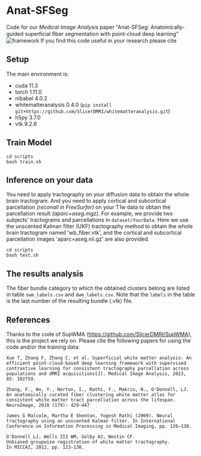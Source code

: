 # Anat-SFSeg
Code for our *Medical Image Analysis* paper "Anat-SFSeg: Anatomically-guided superﬁcial ﬁber segmentation with point-cloud deep learning"
![framework](img/pipeline_revision.png)
If you find this code useful in your research please cite

## Setup
The main environment is:
- cuda 11.3
- torch 1.11.0
- nibabel 4.0.2
- whitematteranalysis 0.4.0 (``` pip install git+https://github.com/SlicerDMRI/whitematteranalysis.git ```)
- h5py 3.7.0
- vtk 9.2.6
  
## Train Model
``` 
cd scripts
bash train.sh 
```

## Inference on your data
You need to apply tractography on your diffusion data to obtain the whole brain tractogram. And you need to apply cortical and subcortical parcellation *(reconall in FreeSurfer)* on your T1w data to obtain the parcellation result *(aparc+aseg.mgz)*.
For example, we provide two subjects' tractograms and parcellations in ``` dataset/YourData ```. Here we use the unscented Kalman filter (UKF) tractography method to obtain the whole brain tractogram named 'wb_fiber.vtk', and the cortical and subcortical parcellation images 'aparc+aseg.nii.gz' are also provided.
``` 
cd scripts
bash test.sh 
```
## The results analysis
The fiber bundle category to which the obtained clusters belong are listed in table ```swm_labels.csv``` and ```dwm_labels.csv```. Note that the ```labels``` in the table is the last number of the resulting bundle (.vtk) file.

## References
Thanks to the code of SupWMA (https://github.com/SlicerDMRI/SupWMA), this is the project we rely on.
Please cite the following papers for using the code and/or the training data:
``` 
Xue T, Zhang F, Zhang C, et al. Superficial white matter analysis: An efficient point-cloud-based deep learning framework with supervised contrastive learning for consistent tractography parcellation across populations and dMRI acquisitions[J]. Medical Image Analysis, 2023, 85: 102759.

Zhang, F., Wu, Y., Norton, I., Rathi, Y., Makris, N., O'Donnell, LJ. 
An anatomically curated fiber clustering white matter atlas for consistent white matter tract parcellation across the lifespan. 
NeuroImage, 2018 (179): 429-447

James G Malcolm, Martha E Shenton, Yogesh Rathi (2009). Neural tractography using an unscented Kalman filter. In International Conference on Information Processing in Medical Imaging, pp. 126–138.

O'Donnell LJ, Wells III WM, Golby AJ, Westin CF. 
Unbiased groupwise registration of white matter tractography.
In MICCAI, 2012, pp. 123-130.

```

